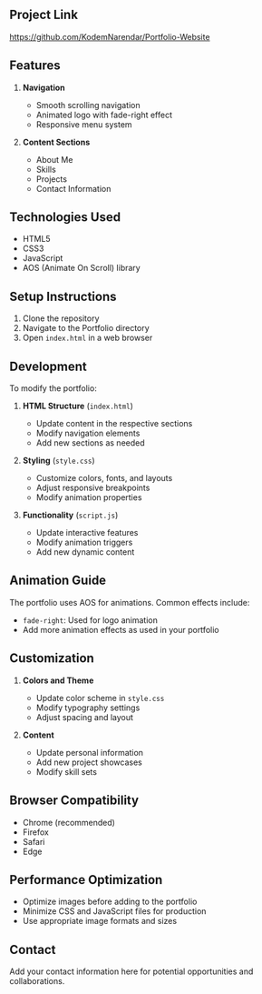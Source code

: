 ## Project Link
https://github.com/KodemNarendar/Portfolio-Website


## Features
1. **Navigation**
   - Smooth scrolling navigation
   - Animated logo with fade-right effect
   - Responsive menu system

2. **Content Sections**
   - About Me
   - Skills
   - Projects
   - Contact Information

## Technologies Used
- HTML5
- CSS3
- JavaScript
- AOS (Animate On Scroll) library

## Setup Instructions
1. Clone the repository
2. Navigate to the Portfolio directory
3. Open `index.html` in a web browser

## Development
To modify the portfolio:

1. **HTML Structure** (`index.html`)
   - Update content in the respective sections
   - Modify navigation elements
   - Add new sections as needed

2. **Styling** (`style.css`)
   - Customize colors, fonts, and layouts
   - Adjust responsive breakpoints
   - Modify animation properties

3. **Functionality** (`script.js`)
   - Update interactive features
   - Modify animation triggers
   - Add new dynamic content

## Animation Guide
The portfolio uses AOS for animations. Common effects include:
- `fade-right`: Used for logo animation
- Add more animation effects as used in your portfolio

## Customization
1. **Colors and Theme**
   - Update color scheme in `style.css`
   - Modify typography settings
   - Adjust spacing and layout

2. **Content**
   - Update personal information
   - Add new project showcases
   - Modify skill sets

## Browser Compatibility
- Chrome (recommended)
- Firefox
- Safari
- Edge

## Performance Optimization
- Optimize images before adding to the portfolio
- Minimize CSS and JavaScript files for production
- Use appropriate image formats and sizes

## Contact
Add your contact information here for potential opportunities and collaborations.
